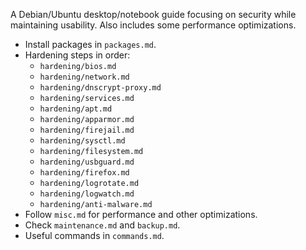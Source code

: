 A Debian/Ubuntu desktop/notebook guide focusing on security while maintaining usability. Also includes some performance optimizations.

+ Install packages in `packages.md`.
+ Hardening steps in order:
  + `hardening/bios.md`
  + `hardening/network.md`
  + `hardening/dnscrypt-proxy.md`
  + `hardening/services.md`
  + `hardening/apt.md`
  + `hardening/apparmor.md`
  + `hardening/firejail.md`
  + `hardening/sysctl.md`
  + `hardening/filesystem.md`
  + `hardening/usbguard.md`
  + `hardening/firefox.md`
  + `hardening/logrotate.md`
  + `hardening/logwatch.md`
  + `hardening/anti-malware.md`
+ Follow `misc.md` for performance and other optimizations.
+ Check `maintenance.md` and `backup.md`.
+ Useful commands in `commands.md`.
